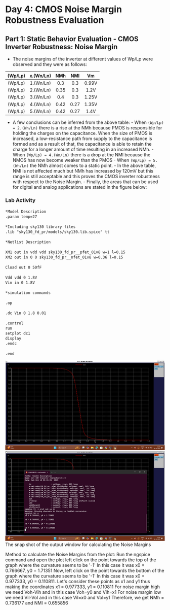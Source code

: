 # Day 4: CMOS Noise Margin Robustness Evaluation

##  Part 1: Static Behavior Evaluation - CMOS Inverter Robustness: Noise Margin

* The noise margins of the inverter at different values of Wp/Lp were observed and they were as follows:

| (Wp/Lp) | x.(Wn/Ln) | NMh | NMI | Vm |
| :---: | :---: | :---: | :---: | :---: |
| (Wp/Lp) | 1.(Wn/Ln) | 0.3 | 0.3 | 0.99V |
| (Wp/Lp) | 2.(Wn/Ln) | 0.35 | 0.3 | 1.2V |
| (Wp/Lp) | 3.(Wn/Ln) | 0.4 | 0.3 | 1.25V |
| (Wp/Lp) | 4.(Wn/Ln) | 0.42 | 0.27 | 1.35V |
| (Wp/Lp) | 5.(Wn/Ln) | 0.42 | 0.27 | 1.4V |

-   A few conclusions can be inferred from the above table: - When `(Wp/Lp) = 2.(Wn/Ln)` there is a rise at the NMh because PMOS is responsible for holding the charges on the capacitance. When the size of PMOS is increased, a low-resistance path from supply to the capacitance is formed and as a result of that, the capacitance is able to retain the charge for a longer amount of time resulting in an increased NMh. - When `(Wp/Lp) = 4.(Wn/Ln)` there is a drop at the NMl because the NMOS has now become weaker than the PMOS - When `(Wp/Lp) = 5.(Wn/Ln)` the NMh almost comes to a static point. - In the above table, NMl is not affected much but NMh has increased by 120mV but this range is still acceptable and this proves the CMOS inverter robustness with respect to the Noise Margin. - Finally, the areas that can be used for digital and analog applications are stated in the figure below:

### Lab Activity
```
*Model Description
.param temp=27

*Including sky130 library files
.lib "sky130_fd_pr/models/sky130.lib.spice" tt

*Netlist Description

XM1 out in vdd vdd sky130_fd_pr__pfet_01v8 w=1 l=0.15
XM2 out in 0 0 sky130_fd_pr__nfet_01v8 w=0.36 l=0.15

Cload out 0 50fF

Vdd vdd 0 1.8V
Vin in 0 1.8V

*simulation commands

.op

.dc Vin 0 1.8 0.01

.control
run
setplot dc1
display
.endc

.end
```
![image](images/1.png)
![image](images/2.png)
The snap shot of the output window for calculating the Noise Margins

Method to calculate the Noise Margins from the plot:
Run the ngspice command and open the plot
left click on the point towards the top of the graph where the curvature seems to be '-1'
In this case it was x0 = 0.766667, y0 = 1.71351
Now, left click on the point towards the bottom of the graph where the curvature seems to be '-1'
In this case it was x0 = 0.977333, y0 = 0.110811. Let's consider these points as x1 and y1 thus making the coordinates x1 = 0.977333, y1 = 0.110811
For noise margin high we need Voh-Vih and in this case Voh=y0 and Vih=x1
For noise margin low we need Vil-Vol and in this case Vil=x0 and Vol=y1
Therefore, we get NMh = 0.736177 and NMl = 0.655856

